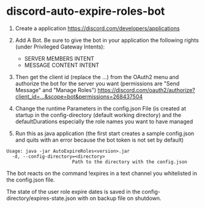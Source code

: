 # discord-auto-expire-roles-bot

1. Create a application https://discord.com/developers/applications

2. Add A Bot. Be sure to give the bot in your application the following rights (under Privileged Gateway Intents):
   - SERVER MEMBERS INTENT
   - MESSAGE CONTENT INTENT

3. Then get the client id (replace the ...) from the OAuth2 menu and authorize the bot for the server you
want (permissions are "Send Message" and "Manage Roles")
https://discord.com/oauth2/authorize?client_id=...&scope=bot&permissions=268437504

4. Change the runtime Parameters in the config.json File (is created at startup in the config-directory (default working directory) and the defaultDurations
especially the role names you want to have managed

5. Run this as java application (the first start creates a sample config.json and quits with an error because the bot token is not set by default)

```
Usage: java -jar AutoExpireRoles<version>.jar
  -d, --config-directory=<directory>
                        Path to the directory with the config.json
```

The bot reacts on the command !expires in a text channel you whitelisted in the config.json file.

The state of the user role expire dates is saved in the config-directory/expires-state.json with on backup file on shutdown.